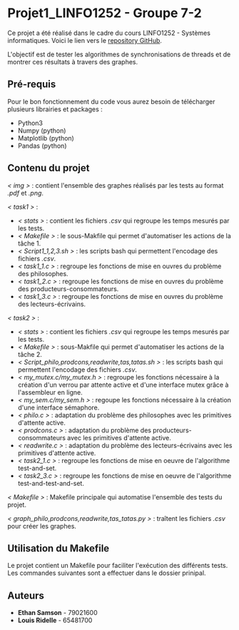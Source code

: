 # Projet1_LINFO1252 - Groupe 7-2

Ce projet a été réalisé dans le cadre du cours LINFO1252 - Systèmes informatiques. Voici le lien vers le [repository GitHub](https://github.com/EthSamson/Projet1_LINFO1252).

L'objectif est de tester les algorithmes de synchronisations de threads et de montrer ces résultats à travers des graphes.

## Pré-requis

Pour le bon fonctionnement du code vous aurez besoin de télécharger plusieurs librairies et packages :

- Python3
- Numpy (python)
- Matplotlib (python)
- Pandas (python)

## Contenu du projet

*< img >* : contient l'ensemble des graphes réalisés par les tests au format *.pdf* et *.png*.

*< task1 >* :
- *< stats >* : contient les fichiers *.csv* qui regroupe les temps mesurés par les tests.
- *< Makefile >* : le sous-Makfile qui permet d'automatiser les actions de la tâche 1.
- *< Script1_1,2,3.sh >* : les scripts bash qui permettent l'encodage des fichiers *.csv*.
- *< task1_1.c >* : regroupe les fonctions de mise en ouvres du problème des philosophes.
- *< task1_2.c >* : regroupe les fonctions de mise en ouvres du problème des producteurs-consommateurs.
- *< task1_3.c >* : regroupe les fonctions de mise en ouvres du problème des lecteurs-écrivains.

*< task2 >* :
- *< stats >* : contient les fichiers *.csv* qui regroupe les temps mesurés par les tests.
- *< Makefile >* : sous-Makfile qui permet d'automatiser les actions de la tâche 2.
- *< Script_philo,prodcons,readwrite,tas,tatas.sh >* : les scripts bash qui permettent l'encodage des fichiers *.csv*.
- *< my_mutex.c/my_mutex.h >* : regroupe les fonctions nécessaire à la création d'un verrou par attente active et d'une interface mutex grâce à l'assembleur en ligne.
- *< my_sem.c/my_sem.h >* :  regoupe les fonctions nécessaire à la création d'une interface sémaphore.
- *< philo.c >* : adaptation du problème des philosophes avec les primitives d'attente active.
- *< prodcons.c >* : adaptation du problème des producteurs-consommateurs avec les primitives d'attente active.
- *< readwrite.c >* : adaptation du problème des lecteurs-écrivains avec les primitives d'attente active.
- *< task2_1.c >* : regroupe les fonctions de mise en oeuvre de l'algorithme test-and-set.
- *< task2_3.c >* : regroupe les fonctions de mise en oeuvre de l'algorithme test-and-test-and-set.

*< Makefile >* : Makefile principale qui automatise l'ensemble des tests du projet.

*< graph_philo,prodcons,readwrite,tas_tatas.py >* : traîtent les fichiers *.csv* pour créer les graphes.


## Utilisation du Makefile

Le projet contient un Makefile pour faciliter l'exécution des différents tests.
Les commandes suivantes sont a effectuer dans le dossier prinipal.

### 


## Auteurs

- **Ethan Samson** - 79021600
- **Louis Ridelle** - 65481700